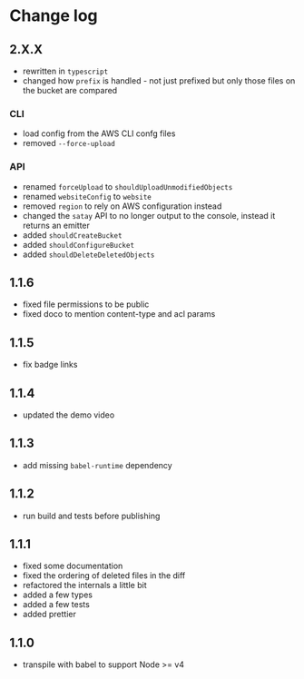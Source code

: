 # Change log

## 2.X.X

- rewritten in `typescript`
- changed how `prefix` is handled - not just prefixed but only those files on the bucket are compared

### CLI

- load config from the AWS CLI confg files
- removed `--force-upload`

### API

- renamed `forceUpload` to `shouldUploadUnmodifiedObjects`
- renamed `websiteConfig` to `website`
- removed `region` to rely on AWS configuration instead
- changed the `satay` API to no longer output to the console, instead it returns an emitter
- added `shouldCreateBucket`
- added `shouldConfigureBucket`
- added `shouldDeleteDeletedObjects`

## 1.1.6

- fixed file permissions to be public
- fixed doco to mention content-type and acl params

## 1.1.5

- fix badge links

## 1.1.4

- updated the demo video

## 1.1.3

- add missing `babel-runtime` dependency

## 1.1.2

- run build and tests before publishing

## 1.1.1

- fixed some documentation
- fixed the ordering of deleted files in the diff
- refactored the internals a little bit
- added a few types
- added a few tests
- added prettier

## 1.1.0

- transpile with babel to support Node >= v4
